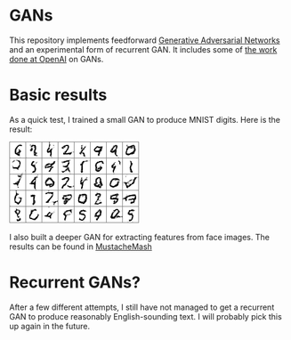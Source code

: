 # GANs

This repository implements feedforward [Generative Adversarial Networks](https://arxiv.org/pdf/1406.2661v1.pdf) and an experimental form of recurrent GAN. It includes some of [the work done at OpenAI](https://arxiv.org/pdf/1606.03498v1.pdf) on GANs.

# Basic results

As a quick test, I trained a small GAN to produce MNIST digits. Here is the result:

![MNIST renderings](demo/mnist_gen/renderings.png)

I also built a deeper GAN for extracting features from face images. The results can be found in [MustacheMash](https://github.com/unixpickle/mustachemash)

# Recurrent GANs?

After a few different attempts, I still have not managed to get a recurrent GAN to produce reasonably English-sounding text. I will probably pick this up again in the future.
